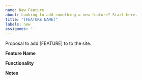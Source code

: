 ```yaml
---
name: New Feature
about: Looking to add something a new feature? Start here.
title: "[FEATURE NAME]"
labels: new
assignees: ''
---
```


Proposal to add [FEATURE] to to the site. 

**Feature Name** 


**Functionality**


**Notes**


